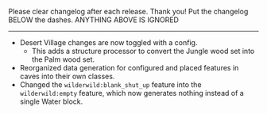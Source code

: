 Please clear changelog after each release.
Thank you!
Put the changelog BELOW the dashes. ANYTHING ABOVE IS IGNORED

-----------------
- Desert Village changes are now toggled with a config.
  - This adds a structure processor to convert the Jungle wood set into the Palm wood set.
- Reorganized data generation for configured and placed features in caves into their own classes.
- Changed the `wilderwild:blank_shut_up` feature into the `wilderwild:empty` feature, which now generates nothing instead of a single Water block.
